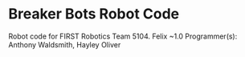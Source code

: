 Breaker Bots Robot Code
=======

Robot code for FIRST Robotics Team 5104.
Felix ~1.0
Programmer(s): Anthony Waldsmith, Hayley Oliver
